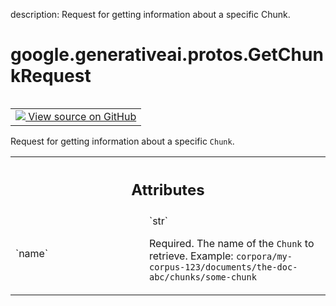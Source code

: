 description: Request for getting information about a specific Chunk.

<div itemscope itemtype="http://developers.google.com/ReferenceObject">
<meta itemprop="name" content="google.generativeai.protos.GetChunkRequest" />
<meta itemprop="path" content="Stable" />
</div>

# google.generativeai.protos.GetChunkRequest

<!-- Insert buttons and diff -->

<table class="tfo-notebook-buttons tfo-api nocontent" align="left">
<td>
  <a target="_blank" href="https://github.com/googleapis/google-cloud-python/tree/main/packages/google-ai-generativelanguage/google/ai/generativelanguage_v1beta/types/retriever_service.py#L603-L615">
    <img src="https://www.tensorflow.org/images/GitHub-Mark-32px.png" />
    View source on GitHub
  </a>
</td>
</table>



Request for getting information about a specific ``Chunk``.

<!-- Placeholder for "Used in" -->




<!-- Tabular view -->
 <table class="responsive fixed orange">
<colgroup><col width="214px"><col></colgroup>
<tr><th colspan="2"><h2 class="add-link">Attributes</h2></th></tr>

<tr>
<td>
`name`<a id="name"></a>
</td>
<td>
`str`

Required. The name of the ``Chunk`` to retrieve. Example:
``corpora/my-corpus-123/documents/the-doc-abc/chunks/some-chunk``
</td>
</tr>
</table>



